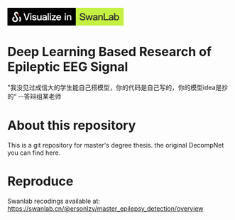 [![](https://raw.githubusercontent.com/SwanHubX/assets/main/badge1.svg)](https://swanlab.cn/@ersonlzy/master_epilepsy_detection/overview)

# Deep Learning Based Research of Epileptic EEG Signal
"我没见过成信大的学生能自己搭模型，你的代码是自己写的，你的模型idea是抄的“  --答辩组某老师
# About this repository
This is a git repository for master's degree thesis. the original DecompNet you can find here.
# Reproduce
Swanlab recodings available at: https://swanlab.cn/@ersonlzy/master_epilepsy_detection/overview